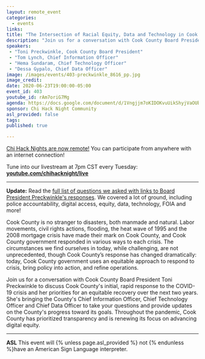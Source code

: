 ```yaml
---
layout: remote_event
categories:
  - events
links: 
title: "The Intersection of Racial Equity, Data and Technology in Cook County’s Response to COVID-19"
description: "Join us for a conversation with Cook County Board President Toni Preckwinkle to discuss Cook County's initial, rapid response to the COVID-19 crisis and her priorities for an equitable recovery over the next two years. She's bringing the County's Chief Information Officer, Chief Technology Officer and Chief Data Officer to take your questions and provide updates on the County's progress toward its goals. Throughout the pandemic, Cook County has prioritized transparency and is renewing its focus on advancing digital equity."
speakers:
 - "Toni Preckwinkle, Cook County Board President"
 - "Tom Lynch, Chief Information Officer"
 - "Hema Sundaram, Chief Technology Officer"
 - "Dessa Gypalo, Chief Data Officer"
image: /images/events/403-preckwinkle_8616_pp.jpg
image_credit:
date: 2020-06-23T19:00:00-05:00
event_id: 403
youtube_id: rAm7oriG7Mg
agenda: https://docs.google.com/document/d/1Vngjjm7oKIDOKvuUikShyjVaOUb1GpD6X35bSM2_sWo/edit#
sponsor: Chi Hack Night Community
asl_provided: false
tags: 
published: true

---
```


[Chi Hack Nights are now remote!](/blog/2020/03/16/chi-hack-night-going-remote.html) You can participate from anywhere with an internet connection!

Tune into our livestream at 7pm CST every Tuesday: **[youtube.com/chihacknight/live](https://youtube.com/chihacknight/live)**

---

**Update:** Read the [full list of questions we asked with links to Board President Preckwinkle's responses](https://docs.google.com/document/d/e/2PACX-1vQO32RnmU5zOhhXX85J8KzWYJEgRnDBAN_WNbXUJpdMQKVvcmqVkaIDDaFaCRShKf0_ehYohR-lQSc7/pub). We covered a lot of ground, including police accountability, digital access, equity, data, technology, FOIA and more! 

Cook County is no stranger to disasters, both manmade and natural. Labor movements, civil rights actions, flooding, the heat wave of 1995 and the 2008 mortgage crisis have made their mark on Cook County, and Cook County government responded in various ways to each crisis. The circumstances we find ourselves in today, while challenging, are not unprecedented, though Cook County’s response has changed dramatically: today, Cook County government uses an equitable approach to respond to crisis, bring policy into action, and refine operations.

Join us for a conversation with Cook County Board President Toni Preckwinkle to discuss Cook County's initial, rapid response to the COVID-19 crisis and her priorities for an equitable recovery over the next two years. She's bringing the County's Chief Information Officer, Chief Technology Officer and Chief Data Officer to take your questions and provide updates on the County's progress toward its goals. Throughout the pandemic, Cook County has prioritized transparency and is renewing its focus on advancing digital equity.

---

**ASL** This event will {% unless page.asl_provided %} not {% endunless %}have an American Sign Language interpreter.
